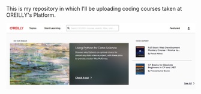 This is my repository in which I'll be uploading coding courses taken at OREILLY's Platform.

![OREILLYSPlatformPicture](/Resources/LearningatOREILLY.png)